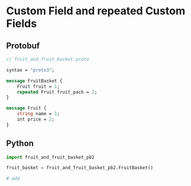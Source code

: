 # Custom Field and repeated Custom Fields

## Protobuf
```protobuf
// fruit_and_fruit_basket.proto

syntax = "proto3";

message FruitBasket {
    Fruit fruit = 1;
    repeated Fruit fruit_pack = 2;
}

message Fruit {
    string name = 1;
    int price = 2;
}
```

## Python
```py
import fruit_and_fruit_basket_pb2

fruit_basket = fruit_and_fruit_basket_pb2.FruitBasket()

# add
```
